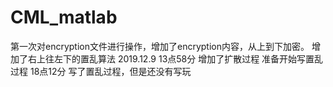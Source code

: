 # CML_matlab
第一次对encryption文件进行操作，增加了encryption内容，从上到下加密。
增加了右上往左下的置乱算法
2019.12.9 13点58分 增加了扩散过程
准备开始写置乱过程
	18点12分	写了置乱过程，但是还没有写玩